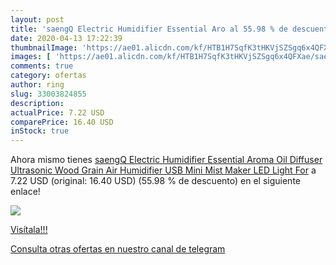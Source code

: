 ```yaml
---
layout: post
title: 'saengQ Electric Humidifier Essential Aro al 55.98 % de descuento'
date: 2020-04-13 17:22:39
thumbnailImage: 'https://ae01.alicdn.com/kf/HTB1H7SqfK3tHKVjSZSgq6x4QFXae/saengQ-Electric-Humidifier-Essential-Aroma-Oil-Diffuser-Ultrasonic-Wood-Grain-Air-Humidifier-USB-Mini-Mist-Maker.jpg_350x350._SL200_.jpg'
images: [ 'https://ae01.alicdn.com/kf/HTB1H7SqfK3tHKVjSZSgq6x4QFXae/saengQ-Electric-Humidifier-Essential-Aroma-Oil-Diffuser-Ultrasonic-Wood-Grain-Air-Humidifier-USB-Mini-Mist-Maker.jpg_350x350._SL200_.jpg' ]
comments: true
category: ofertas
author: ring
slug: 33003824855
description:
actualPrice: 7.22 USD
comparePrice: 16.40 USD
inStock: true
---
```


Ahora mismo tienes [saengQ Electric Humidifier Essential Aroma Oil Diffuser Ultrasonic Wood Grain Air Humidifier USB Mini Mist Maker LED Light For](https://www.amazon.com/dp/33003824855/?tag=redken08-20) a 7.22 USD (original: 16.40 USD) (55.98 %  de descuento) en el siguiente enlace!

[![](https://ae01.alicdn.com/kf/HTB1H7SqfK3tHKVjSZSgq6x4QFXae/saengQ-Electric-Humidifier-Essential-Aroma-Oil-Diffuser-Ultrasonic-Wood-Grain-Air-Humidifier-USB-Mini-Mist-Maker.jpg_350x350._SL200_.jpg)](https://www.amazon.com/dp/33003824855/?tag=redken08-20)

[Visítala!!!](https://www.amazon.com/dp/33003824855/?tag=redken08-20)

[Consulta otras ofertas en nuestro canal de telegram](https://t.me/s/ofertas25)
